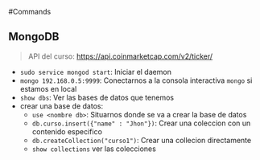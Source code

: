 #Commands

## MongoDB

> API del curso: https://api.coinmarketcap.com/v2/ticker/

* `sudo service mongod start`: Iniciar el daemon
* `mongo 192.168.0.5:9999`: Conectarnos a la consola interactiva `mongo` si estamos en  local
* `show dbs`: Ver las bases de datos que tenemos
*  crear una base de datos:
      - `use <nombre db>`: Situarnos donde se va a crear la base de datos
      - `db.curso.insert({"name" : "Jhon"})`: Crear una coleccion con un contenido especifico
      - `db.createCollection("curso1")`: Crear una collecion directamente
      - `show collections`  ver las colecciones
